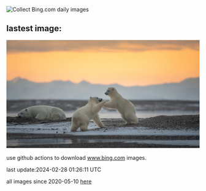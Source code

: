 ![Collect Bing.com daily images](https://github.com/counter2015/bing-daily-images/workflows/Collect%20Bing.com%20daily%20images/badge.svg)
## lastest image:
![](images/PolarBearCubs.jpg)

use github actions to download www.bing.com images.

last update:2024-02-28 01:26:11 UTC

all images since 2020-05-10 [here](https://github.com/counter2015/bing-daily-images/tree/master/images) 
